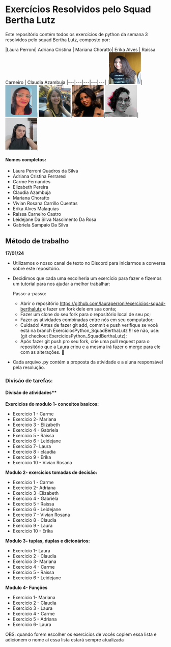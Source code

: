 # Exercícios Resolvidos pelo Squad Bertha Lutz

Este repositório contém todos os exercícios de python da semana 3 resolvidos pelo squad Bertha Lutz, composto por: 


|Laura Perroni| Adriana Cristina | Mariana Choratto| Erika Alves | Raissa Carneiro | Claudia Azambuja
|---|---|---|---|---|
|<img src="img/laura.jpg" height="100" width="100">|<img src="img/adriana.jpg" height="100" width="100">|<img src="img/mariana.jpg" height="100" width="100">|<img src="img/erika.jpg" height="100" width="100">|<img src="img/raissa.jpeg" height="100" width="100">| <img src="img/claudia.jpg" height="100" width="100">|


#### Nomes completos:
* Laura Perroni Quadros da Silva 
* Adriana Cristina Ferraresi
* Carme Fernandes 
* Elizabeth Pereira
* Claudia Azambuja
* Mariana Choratto
* Vivian Rosana Carrillo Cuentas
* Erika Alves Malaquias 
* Raissa Carneiro Castro
* Leidejane Da Silva Nascimento Da Rosa
* Gabriela Sampaio Da Silva


## Método de trabalho

**17/01/24**
 
* Utilizamos o nosso canal de texto no Discord para iniciarmos a conversa sobre este repositório.
* Decidimos que cada uma escolheria um exercício para fazer e fizemos um tutorial para nos ajudar a melhor trabalhar: 
    
    Passo-a-passo:

    * Abrir o repositório https://github.com/lauraperroni/exercicios-squad-berthalutz e fazer um fork dele em sua conta;
    * Fazer um clone do seu fork para o repositório local de seu pc;
    * Fazer as atividades combinadas entre nós em seu computador;
    * Cuidado! Antes de fazer git add, commit e push verifique se você está na branch ExerciciosPython_SquadBerthaLutz !!! se não, use: (git checkout ExerciciosPython_SquadBerthaLutz);
    * Após fazer git push pro seu fork, crie uma pull request para o repositório que a Laura criou e a mesma irá fazer o merge para ele com as alterações. 🙂
* Cada arquivo .py contém a proposta da atividade e a aluna responsável pela resolução.

### Divisão de tarefas:

#### Divisão de atividades**

**Exercicios do modulo 1- conceitos basicos:**
* Exercicio 1 - Carme
* Exercicio 2- Mariana
* Exercicio 3 - Elizabeth
* Exercicio 4 - Gabriela
* Exercicio 5 - Raissa
* Exercicio 6 - Leidejane
* Exercicio 7- Laura
* Exercicio 8 - claudia
* Exercicio 9 - Erika
* Exercicio 10 - Vivian Rosana 

**Modulo 2- exercícios tomadas de decisão:**
* Exercicio 1 - Carme
* Exercicio 2- Adriana
* Exercicio 3 -Elizabeth 
* Exercicio 4 - Gabriela
* Exercicio 5 - Raissa
* Exercicio 6 - Leidejane
* Exercicio 7 - Vivian Rosana
* Exercicio 8 - Claudia
* Exercicio 9 - Laura
* Exercicio 10 - Erika

**Modulo 3- tuplas, duplas e dicionários:**
* Exercício 1- Laura
* Exercicio 2 - Claudia
* Exercício 3- Mariana
* Exercicio 4 - Carme
* Exercicio 5 - Raissa
* Exercicio 6 - Leidejane

**Modulo 4- Funções**
* Exercicio 1- Mariana
* Exercicio 2 - Claudia
* Exercicio 3 - Laura
* Exercicio 4 - Carme
* Exercicio 5 - Adriana
* Exercicio 6- Laura


OBS: quando forem escolher os exercícios de vocês copiem essa lista e adicionem o nome aí essa lista estará sempre atualizada
